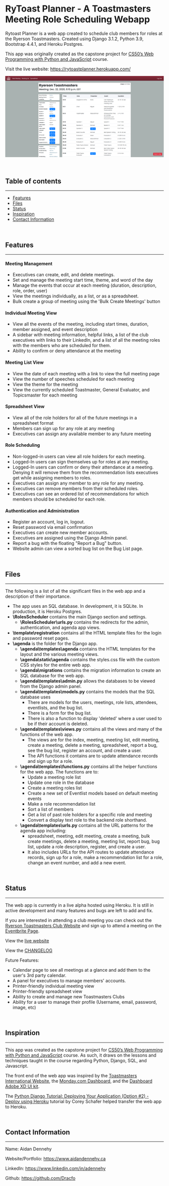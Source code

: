 # RyToast Planner - A Toastmasters Meeting Role Scheduling Webapp
Rytoast Planner is a web app created to schedule club members for roles at the Ryerson Toastmasters. Created using Django 3.1.2, Python 3.9, Bootstrap 4.4.1, and Heroku Postgres.

This app was originally created as the capstone project for [CS50’s Web Programming with Python and JavaScript](https://cs50.harvard.edu/web/2020/) course.

Visit the live website: https://rytoastplanner.herokuapp.com/

![Meeting Page Screenshot](/meeting_page.PNG)



<br>

## Table of contents
---
- [Features](#features)
- [Files](#files)
- [Status](#status)
- [Inspiration](#inspiration)
- [Contact Information](#contact-information)



<br>

## Features
---
#### Meeting Management
- Executives can create, edit, and delete meetings.
- Set and manage the meeting start time, theme, and word of the day
- Manage the events that occur at each meeting (duration, description, role, order, user)
- View the meetings individually, as a list, or as a spreadsheet.
- Bulk create a group of meeting using the 'Bulk Create Meetings' button

#### Individual Meeting View
- View all the events of the meeting, including start times, duration, member assigned, and event description
- A sidebar with meeting information, helpful links, a list of the club executives with links to their LinkedIn, and a list of all the meeting roles with the members who are scheduled for them.
- Ability to confirm or deny attendance at the meeting

#### Meeting List View
- View the date of each meeting with a link to view the full meeting page
- View the number of speeches scheduled for each meeting
- View the theme for the meeting
- View the currently scheduled Toastmaster, General Evaluator, and Topicsmaster for each meeting

#### Spreadsheet View
- View all of the role holders for all of the future meetings in a spreadsheet format
- Members can sign up for any role at any meeting
- Executives can assign any available member to any future meeting

#### Role Scheduling
- Non-logged-in users can view all role holders for each meeting.
- Logged-In users can sign themselves up for roles at any meeting.
- Logged-In users can confirm or deny their attendance at a meeting. Denying it will remove them from the recommendation lists executives get while assigning members to roles.
- Executives can assign any member to any role for any meeting.
- Executives can remove members from their scheduled roles.
- Executives can see an ordered list of recommendations for which members should be scheduled for each role.

#### Authentication and Administration
- Register an account, log in, logout.
- Reset password via email confirmation
- Executives can create new member accounts.
- Executives are assigned using the Django Admin panel.
- Report a bug with the floating "Report a Bug" button.
- Website admin can view a sorted bug list on the Bug List page.



<br>

## Files
---
The following is a list of all the significant files in the web app and a description of their importance.
- The app uses an SQL database. In development, it is SQLite. In production, it is Heroku Postgres.
- **\RolesScheduler** contains the main Django section and settings.
    - **\RolesScheduler\urls.py** contains the redirects for the admin, authentication, and agenda app views.
- **\template\registration** contains all the HTML template files for the login and password reset pages.
- **\agenda** is the folder for the Django app.
    - **\agenda\templates\agenda** contains the HTML templates for the layout and the various meeting views.
    - **\agenda\static\agenda** contains the styles.css file with the custom CSS styles for the entire web app.
    - **\agenda\migrations** contains the migration information to create an SQL database for the web app.
    - **\agenda\templates\admin.py** allows the databases to be viewed from the Django admin panel.
    - **\agenda\templates\models.py** contains the models that the SQL database uses
        - There are models for the users, meetings, role lists, attendees, eventlists, and the bug list.
        - There is a form for the bug list.
        - There is also a function to display 'deleted' where a user used to be if their account is deleted.
    - **\agenda\templates\views.py** contains all the views and many of the functions of the web app.
        - The views are for the index, meeting, meeting list, edit meeting, create a meeting, delete a meeting, spreadsheet, report a bug, see the bug list, register an account, and create a user.
        - The API functions it contains are to update attendance records and sign up for a role.
    - **\agenda\templates\functions.py** contains all the helper functions for the web app. The functions are to:
        - Update a meeting role list
        - Update one role in the database
        - Create a meeting roles list
        - Create a new set of Eventlist models based on default meeting events
        - Make a role recommendation list
        - Sort a list of members
        - Get a list of past role holders for a specific role and meeting
        - Convert a display text role to the backend role shorthand.
    - **\agenda\templates\urls.py** contains all the URL patterns for the agenda app including:
        - spreadsheet, meeting, edit meeting, create a meeting, bulk create meetings, delete a meeting, meeting list, report bug, bug list, update a role description, register, and create a user.
        - It also includes URLs for the API routes to update attendance records, sign up for a role, make a recommendation list for a role, change an event number, and add a new event.



<br>

## Status
---
The web app is currently in a live alpha hosted using Heroku. It is still in active development and many features and bugs are left to add and fix.

If you are interested in attending a club meeting you can check out the [Ryerson Toastmasters Club Website](https://www.ryersontoastmasters.ca/) and sign up to attend a meeting on the [Eventbrite Page](https://www.eventbrite.ca/e/the-ryerson-toastmasters-weekly-membership-meeting-tickets-110513236064).

View the [live website](https://rytoastplanner.herokuapp.com/)

View the [CHANGELOG](CHANGELOG.md)

Future Features:
- Calendar page to see all meetings at a glance and add them to the user's 3rd party calendar.
- A panel for executives to manage members' accounts.
- Printer-friendly individual meeting view
- Printer-friendly spreadsheet view
- Ability to create and manage new Toastmasters Clubs
- Ability for a user to manage their profile (Username, email, password, image, etc)



<br>

## Inspiration
---
This app was created as the capstone project for [CS50’s Web Programming with Python and JavaScript](https://cs50.harvard.edu/web/2020/) course. As such, it draws on the lessons and techniques taught in the course regarding Python, Django, SQL, and Javascript.

The front end of the web app was inspired by the [Toastmasters International Website](https://www.toastmasters.org/), the [Monday.com Dashboard](https://www.monday.com), and the [Dashboard Adobe XD UI kit](https://www.adobe.com/products/xd/features/ui-kits.html).

The [Python Django Tutorial: Deploying Your Application (Option #2) - Deploy using Heroku](https://youtu.be/6DI_7Zja8Zc) tutorial by Corey Schafer helped transfer the web app to Heroku.



<br>

## Contact Information
---
Name: Aidan Dennehy

Website/Portfolio: https://www.aidandennehy.ca

LinkedIn: https://www.linkedin.com/in/adennehy

Github: https://github.com/Dracfo